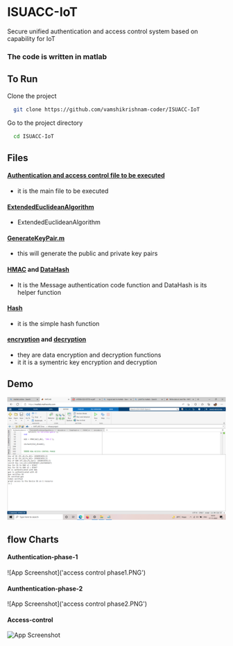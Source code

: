 # ISUACC-IoT
Secure unified authentication and access control system based on capability for IoT

### The code is written in matlab 

##  To Run 

Clone the project

```bash
  git clone https://github.com/vamshikrishnam-coder/ISUACC-IoT
```

Go to the project directory

```bash
  cd ISUACC-IoT
```


## Files

#### [Authentication and access control file to be executed](Authentication_and_AccessControl.m)
- it is the main file to be executed
#### [ExtendedEuclideanAlgorithm](ExtendedEuclideanAlgorithm.m)
- ExtendedEuclideanAlgorithm
#### [GenerateKeyPair.m](GenerateKeyPair.m)
- this will generate the public and private key pairs 
#### [HMAC](HMAC.m)  and [DataHash](DataHash.m)
- It is the Message authentication code function and DataHash is its helper function
#### [Hash](hash.m)
- it is the simple hash function 
#### [encryption](encoder.m) and [decryption](decoder.m)
- they are data encryption and decryption functions 
- it it is a symentric key encryption and decryption

## Demo

![App Screenshot](ss.PNG)

## flow Charts

#### Authentication-phase-1 
![App Screenshot]('access control phase1.PNG')

#### Aunthentication-phase-2 

![App Screenshot]('access control phase2.PNG')

#### Access-control 

![App Screenshot]('accesscontrol.PNG')

